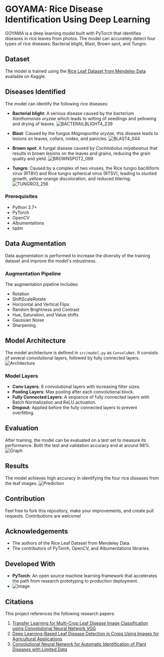 
# GOYAMA: Rice Disease Identification Using Deep Learning

GOYAMA is a deep learning model built with PyTorch that identifies diseases in rice leaves from photos. The model can accurately detect four types of rice diseases: Bacterial blight, Blast, Brown spot, and Tungro.



## Dataset

The model is trained using the [Rice Leaf Dataset from Mendeley Data](https://www.kaggle.com/datasets/maimunulkjisan/rice-leaf-dataset-from-mendeley-data) available on Kaggle.

## Diseases Identified

The model can identify the following rice diseases:
- **Bacterial blight**: A serious disease caused by the bacterium *Xanthomonas oryzae* which leads to wilting of seedlings and yellowing and drying of leaves.
  ![BACTERAILBLIGHT4_239](https://github.com/jaliyanimanthako/Goyama/assets/161110418/468ec9eb-a1ab-453f-b6e2-5e345219a0f4)
  
- **Blast**: Caused by the fungus *Magnaporthe oryzae*, this disease leads to lesions on leaves, collars, nodes, and panicles.
  ![BLAST4_044](https://github.com/jaliyanimanthako/Goyama/assets/161110418/98298f46-d167-40ef-a175-98e4b0b0692a)

- **Brown spot**: A fungal disease caused by *Cochliobolus miyabeanus* that results in brown lesions on the leaves and grains, reducing the grain quality and yield.
  ![BROWNSPOT2_099](https://github.com/jaliyanimanthako/Goyama/assets/161110418/1c5aa2eb-28be-4992-be3e-843f0ebec259)

- **Tungro**: Caused by a complex of two viruses, the Rice tungro bacilliform virus (RTBV) and Rice tungro spherical virus (RTSV), leading to stunted growth, yellow-orange discoloration, and reduced tillering.
![TUNGRO3_256](https://github.com/jaliyanimanthako/Goyama/assets/161110418/c6b2dec7-85dd-49b2-a620-4caf71f13f5b)


### Prerequisites

- Python 3.7+
- PyTorch
- OpenCV
- Albumentations
- tqdm
## Data Augmentation

Data augmentation is performed to increase the diversity of the training dataset and improve the model's robustness.

### Augmentation Pipeline

The augmentation pipeline includes:
- Rotation
- ShiftScaleRotate
- Horizontal and Vertical Flips
- Random Brightness and Contrast
- Hue, Saturation, and Value shifts
- Gaussian Noise
- Sharpening


## Model Architecture

The model architecture is defined in `src/model.py` as `ConvoluNet`. It consists of several convolutional layers, followed by fully connected layers.
![Architecture](https://github.com/jaliyanimanthako/Goyama/assets/161110418/e6c4a630-0590-4040-b9a0-057fe871479d)


### Model Layers

- **Conv Layers**: 6 convolutional layers with increasing filter sizes.
- **Pooling Layers**: Max pooling after each convolutional block.
- **Fully Connected Layers**: A sequence of fully connected layers with Batch Normalization and ReLU activation.
- **Dropout**: Applied before the fully connected layers to prevent overfitting.

## Evaluation

After training, the model can be evaluated on a test set to measure its performance. Both the test and validation accuracy end at around 98%.
![Graph](https://github.com/jaliyanimanthako/Goyama/assets/161110418/1cf6ce52-bcef-46e1-a6c9-028b669281ff)


## Results

The model achieves high accuracy in identifying the four rice diseases from the leaf images. 
![Prediction](https://github.com/jaliyanimanthako/Goyama/assets/161110418/eb131fee-ff43-4875-a25e-f7f14b741c6d)


## Contribution

Feel free to fork this repository, make your improvements, and create pull requests. Contributions are welcome!

## Acknowledgements

- The authors of the Rice Leaf Dataset from Mendeley Data.
- The contributors of PyTorch, OpenCV, and Albumentations libraries.

## Developed With

- **PyTorch**: An open source machine learning framework that accelerates the path from research prototyping to production deployment.
- ![image](https://github.com/jaliyanimanthako/Goyama/assets/161110418/06a3c4e6-da40-4587-8646-e62e02226a4e)

## Citations

This project references the following research papers:

1. [Transfer Learning for Multi-Crop Leaf Disease Image Classification using Convolutional Neural Network VGG](https://www.sciencedirect.com/science/article/pii/S2589721721000416#bb0035)
2. [Deep Learning-Based Leaf Disease Detection in Crops Using Images for Agricultural Applications](https://doi.org/10.3390/agronomy12102395)
3. [Convolutional Neural Network for Automatic Identification of Plant Diseases with Limited Data](https://doi.org/10.3390/plants10010028)

